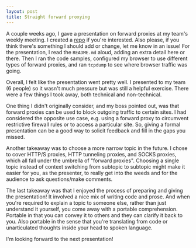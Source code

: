 ```yaml
---
layout: post
title: Straight forward proxying
---
```


A couple weeks ago, I gave a presentation on forward proxies at my team's weekly meeting. I created a [repo](https://github.com/zbo14/forward-proxying) if you're interested. Also please, if you think there's something I should add or change, let me know in an issue! For the presentation, I read the `README.md` aloud, adding an extra detail here or there. Then I ran the code samples, configured my browser to use different types of forward proxies, and ran `tcpdump` to see where browser traffic was going.

Overall, I felt like the presentation went pretty well. I presented to my team (6 people) so it wasn't much pressure but was still a helpful exercise. There were a few things I took away, both technical and non-technical.

One thing I didn't originally consider, and my boss pointed out, was that forward proxies can be used to block outgoing traffic to certain sites. I had considered the opposite use case, e.g. using a forward proxy to circumvent restrictive firewall rules or to access a particular site. So, giving a formal presentation can be a good way to solicit feedback and fill in the gaps you missed.

Another takeaway was to choose a more narrow topic in the future. I chose to cover HTTP/S proxies, HTTP tunneling proxies, and SOCKS proxies, which all fall under the umbrella of "forward proxies". Choosing a single topic instead of context switching from subtopic to subtopic might make it easier for you, as the presenter, to really get into the weeds and for the audience to ask questions/make comments.

The last takeaway was that I enjoyed the process of preparing and giving the presentation! It involved a nice mix of writing code and prose. And when you're required to explain a topic to someone else, rather than just understand it yourself, you come away with a portable comprehension. Portable in that you can convey it to others and they can clarify it back to you. Also portable in the sense that you're translating from code or unarticulated thoughts inside your head to spoken language.

I'm looking forward to the next presentation!
